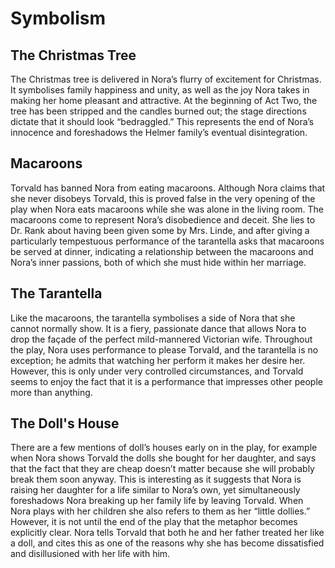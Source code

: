 # Symbolism

## **The Christmas Tree**

The Christmas tree is delivered in Nora’s flurry of excitement for Christmas. It symbolises family happiness and unity, as well as the joy Nora takes in making her home pleasant and attractive. At the beginning of Act Two, the tree has been stripped and the candles burned out; the stage directions dictate that it should look “bedraggled.” This represents the end of Nora’s innocence and foreshadows the Helmer family’s eventual disintegration.

## **Macaroons**

Torvald has banned Nora from eating macaroons. Although Nora claims that she never disobeys Torvald, this is proved false in the very opening of the play when Nora eats macaroons while she was alone in the living room. The macaroons come to represent Nora’s disobedience and deceit. She lies to Dr. Rank about having been given some by Mrs. Linde, and after giving a particularly tempestuous performance of the tarantella asks that macaroons be served at dinner, indicating a relationship between the macaroons and Nora’s inner passions, both of which she must hide within her marriage.

## The **Tarantella**

Like the macaroons, the tarantella symbolises a side of Nora that she cannot normally show. It is a fiery, passionate dance that allows Nora to drop the façade of the perfect mild-mannered Victorian wife. Throughout the play, Nora uses performance to please Torvald, and the tarantella is no exception; he admits that watching her perform it makes her desire her. However, this is only under very controlled circumstances, and Torvald seems to enjoy the fact that it is a performance that impresses other people more than anything.

## The Doll's House

There are a few mentions of doll’s houses early on in the play, for example when Nora shows Torvald the dolls she bought for her daughter, and says that the fact that they are cheap doesn’t matter because she will probably break them soon anyway. This is interesting as it suggests that Nora is raising her daughter for a life similar to Nora’s own, yet simultaneously foreshadows Nora breaking up her family life by leaving Torvald. When Nora plays with her children she also refers to them as her “little dollies.” However, it is not until the end of the play that the metaphor becomes explicitly clear. Nora tells Torvald that both he and her father treated her like a doll, and cites this as one of the reasons why she has become dissatisfied and disillusioned with her life with him.